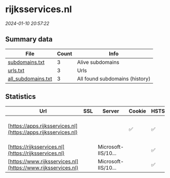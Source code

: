 # rijksservices.nl
*2024-01-10 20:57:22*
## Summary data
| File       | Count | Info |
|------------|-------|------|
|[subdomains.txt](/data/rijksservices.nl/subdomains.txt)|3|Alive subdomains|
|[urls.txt](/data/rijksservices.nl/urls.txt)|3|Urls|
|[all_subdomains.txt](/data/rijksservices.nl/all_subdomains.txt)|3|All found subdomains (history)|
## Statistics
| Url | SSL | Server | Cookie | HSTS | CSP | XFO | XXP | RP | Tech |Title |
|------------|-------|------|------|------|------|------|------|------|------|------|
|[https://apps.rijksservices.nl](https://apps.rijksservices.nl)| ||:white_check_mark: |:white_check_mark: |:warning: | :white_check_mark: | :white_check_mark: | :white_check_mark: |Azure Azure Front Door Bootstrap HSTS Microsoft ASP.NET:4.0.30319|Home | Appdistri...|
|[https://rijksservices.nl](https://rijksservices.nl)| |Microsoft-IIS/10...| |:white_check_mark: |:warning: | :white_check_mark: | :white_check_mark: | :white_check_mark: |HSTS IIS:10.0 Windows Server|Document Moved|
|[https://www.rijksservices.nl](https://www.rijksservices.nl)| |Microsoft-IIS/10...| |:white_check_mark: |:warning: | :white_check_mark: | :white_check_mark: | :white_check_mark: |HSTS IIS:10.0 Windows Server|Document Moved|